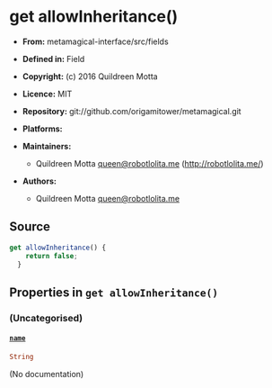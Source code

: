 

# get allowInheritance()






  - **From:**
    metamagical-interface/src/fields
  - **Defined in:**
    Field
  - **Copyright:**
    (c) 2016 Quildreen Motta
  - **Licence:**
    MIT
  - **Repository:**
    git://github.com/origamitower/metamagical.git
  - **Platforms:**
    
  - **Maintainers:**
      - Quildreen Motta <queen@robotlolita.me> (http://robotlolita.me/)
  - **Authors:**
      - Quildreen Motta <queen@robotlolita.me>



   


## Source


```javascript
get allowInheritance() {
    return false;
  }
```




## Properties in `get allowInheritance()`




### (Uncategorised)




#### [`name`](allowInheritance/name)



```haskell
String
```

(No documentation)






